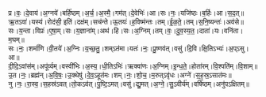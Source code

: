 

  
प्र।वः॒।दे॒वाय॑।अ॒ग्नये॑।बर्हि॑ष्ठम्।अ॒र्च॒।अ॒स्मै॒।गम॑त्।दे॒वेभिः॑।आ।सः।नः॒।यजि॑ष्ठः।ब॒र्हिः।आ।स॒द॒त्॥  
ऋ॒तऽवा॑।यस्य॑।रोद॑सी॒ इति॑।दक्ष॑म्।सच॑न्ते।ऊ॒तयः॑।ह॒विष्म॑न्तः।तम्।ई॒ळ॒ते॒।तम्।स॒नि॒ष्यन्तः॑।अव॑से॥  
सः।य॒न्ता।विप्रः॑।ए॒षा॒म्।सः।य॒ज्ञाना॑म्।अथ॑।हि।सः।अ॒ग्निम्।तम्।वः॒।दु॒व॒स्य॒त॒।दाता॑।यः।वनि॑ता।म॒घम्॥  
सः।नः॒।शर्मा॑णि।वी॒तये॑।अ॒ग्निः।य॒च्छ॒तु॒।शम्ऽत॑मा।यतः॑।नः॒।प्रु॒ष्णव॑त्।वसु॑।दि॒वि।क्षि॒तिऽभ्यः॑।अ॒प्ऽसु।आ॥  
दी॒दि॒ऽवांस॑म्।अपू॑र्व्यम्।वस्वी॑भिः।अ॒स्य॒।धी॒तिऽभिः॑।ऋक्वा॑णः।अ॒ग्निम्।इ॒न्ध॒ते॒।होता॑रम्।वि॒श्पति॑म्।वि॒शाम्॥  
उ॒त।नः॒।ब्रह्म॑न्।अ॒वि॒षः॒।उ॒क्थेषु॑।दे॒व॒ऽहूत॑मः।शम्।नः॒।शो॒च॒।म॒रुत्ऽवृ॑धः।अग्ने॑।स॒ह॒स्र॒ऽसात॑मः॥  
नु।नः॒।रा॒स्व॒।स॒हस्र॑ऽवत्।तो॒कऽव॑त्।पु॒ष्टि॒ऽमत्।वसु॑।द्यु॒मत्।अ॒ग्ने॒।सु॒ऽवीर्य॑म्।वर्षि॑ष्ठम्।अनु॑पऽक्षितम्॥  
